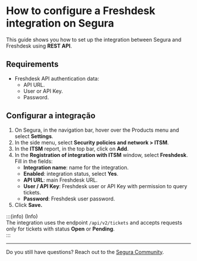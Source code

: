 # How to configure a Freshdesk integration on Segura

This guide shows you how to set up the integration between Segura and Freshdesk using **REST API**.

## Requirements

* Freshdesk API authentication data:  
  * API URL.  
  * User or API Key.  
  * Password.

## Configurar a integração

1. On Segura, in the navigation bar, hover over the Products menu and select **Settings**.  
2. In the side menu, select **Security policies and network > ITSM**.  
3. In the **ITSM** report, in the top bar, click on **Add**.  
4. In the **Registration of integration with ITSM** window, select **Freshdesk**. Fill in the fields:  
   * **Integration name**: name for the integration.  
   * **Enabled**: integration status, select **Yes**.  
   * **API URL**: main Freshdesk URL.  
   * **User / API Key**: Freshdesk user or API Key with permission to query tickets.  
   * **Password**: Freshdesk user password.  
5. Click **Save.**

:::(info) (Info)  
The integration uses the endpoint `/api/v2/tickets` and accepts requests only for tickets with status **Open** or **Pending**.  
:::

---

Do you still have questions? Reach out to the [Segura Community](https://community.Segura.io/).